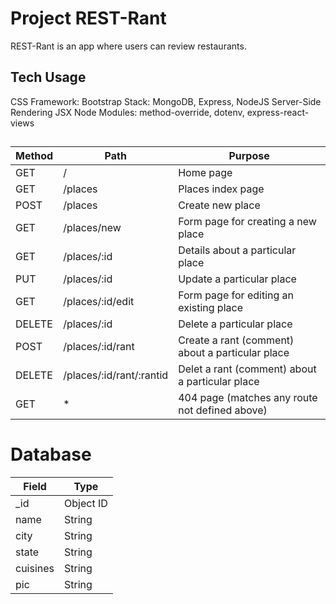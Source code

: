 # Project REST-Rant

REST-Rant is an app where users can review restaurants.

## Tech Usage
CSS Framework: Bootstrap
Stack: MongoDB, Express, NodeJS
Server-Side Rendering JSX
Node Modules: method-override, dotenv, express-react-views

##
| Method | Path | Purpose |
| --------- | --------- | ----------- |
| GET | / | Home page | 
| GET | /places| Places index page |
| POST | /places | Create new place |
| GET | /places/new | Form page for creating a new place |
| GET | /places/:id | Details about a particular place |
| PUT | /places/:id | Update a particular place |
| GET | /places/:id/edit | Form page for editing an existing place |
| DELETE | /places/:id | Delete a particular place |
| POST | /places/:id/rant | Create a rant (comment) about a particular place|
| DELETE | /places/:id/rant/:rantid | Delet a rant (comment) about a particular place |
| GET | * | 404 page (matches any route not defined above) |

# Database
| Field  | Type|
| ------------- | ------------- |
| _id | Object ID  |
| name  | String |
| city | String |
| state | String |
| cuisines | String |
| pic | String |